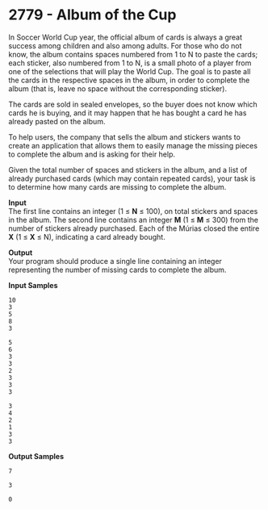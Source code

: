 # 2779 - Album of the Cup

In Soccer World Cup year, the official album of cards is always a great success among children and also among adults. For those who do not know, the album contains spaces numbered from 1 to N to paste the cards; each sticker, also numbered from 1 to N, is a small photo of a player from one of the selections that will play the World Cup. The goal is to paste all the cards in the respective spaces in the album, in order to complete the album (that is, leave no space without the corresponding sticker).

The cards are sold in sealed envelopes, so the buyer does not know which cards he is buying, and it may happen that he has bought a card he has already pasted on the album.

To help users, the company that sells the album and stickers wants to create an application that allows them to easily manage the missing pieces to complete the album and is asking for their help.

Given the total number of spaces and stickers in the album, and a list of already purchased cards (which may contain repeated cards), your task is to determine how many cards are missing to complete the album.

**Input**<br>
The first line contains an integer (1 ≤ **N** ≤ 100), on total stickers and spaces in the album. The second line contains an integer **M** (1 ≤ **M** ≤ 300) from the number of stickers already purchased. Each of the Múrias closed the entire **X** (1 ≤ **X** ≤ N), indicating a card already bought.

**Output**<br>
Your program should produce a single line containing an integer representing the number of missing cards to complete the album.

**Input Samples**
````
10 
3 
5 
8 
3                    
````
````
5 
6 
3 
3 
2 
3 
3 
3
````
````
3 
4 
2 
1 
3 
3              
````

**Output Samples**
````
7
````
````          
3
````
````       
0
````       